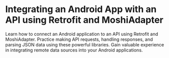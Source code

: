 # Integrating an Android App with an API using Retrofit and MoshiAdapter

Learn how to connect an Android application to an API using Retrofit and MoshiAdapter. Practice making API requests, handling responses, and parsing JSON data using these powerful libraries. Gain valuable experience in integrating remote data sources into your Android applications.
